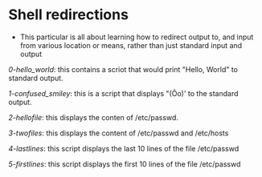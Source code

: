 # Shell redirections

* This particular is all about learning how to redirect output to, and input from various location or means, rather than just standard input and output

*0-hello_world*: this contains a scriot that would print "Hello, World" to standard output.

*1-confused_smiley*: this is a script that displays "(Ôo)' to the standard output.

*2-hellofile*: this displays the conten of /etc/passwd.

*3-twofiles*: this displays the content of /etc/passwd and /etc/hosts

*4-lastlines*: this script displays the last 10 lines of the file /etc/passwd

*5-firstlines*: this script displays the first 10 lines of the file /etc/passwd
